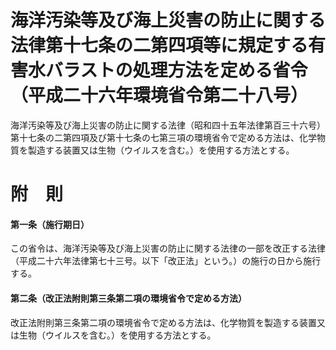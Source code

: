# 海洋汚染等及び海上災害の防止に関する法律第十七条の二第四項等に規定する有害水バラストの処理方法を定める省令（平成二十六年環境省令第二十八号）
海洋汚染等及び海上災害の防止に関する法律（昭和四十五年法律第百三十六号）第十七条の二第四項及び第十七条の七第三項の環境省令で定める方法は、化学物質を製造する装置又は生物（ウイルスを含む。）を使用する方法とする。
# 附　則
#### 第一条（施行期日）
この省令は、海洋汚染等及び海上災害の防止に関する法律の一部を改正する法律（平成二十六年法律第七十三号。以下「改正法」という。）の施行の日から施行する。
#### 第二条（改正法附則第三条第二項の環境省令で定める方法）
改正法附則第三条第二項の環境省令で定める方法は、化学物質を製造する装置又は生物（ウイルスを含む。）を使用する方法とする。
